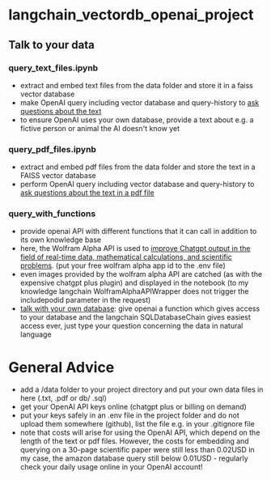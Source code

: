 # langchain_vectordb_openai_project

## Talk to your data
### query_text_files.ipynb
- extract and embed text files from the data folder and store it in a faiss vector database
- make OpenAI query including vector database and query-history to [ask questions about the text]()
- to ensure OpenAI uses your own database, provide a text about e.g. a fictive person or animal the AI doesn't know yet

### query_pdf_files.ipynb
- extract and embed pdf files from the data folder and store the text in a FAISS vector database
- perform OpenAI query including vector database and query-history to [ask questions about the text in a pdf file]()

### query_with_functions
- provide openai API with different functions that it can call in addition to its own knowledge base
- here, the Wolfram Alpha API is used to [improve Chatgpt output in the field of real-time data, mathematical calculations, and scientific problems](). (put your free wolfram alpha app id to the .env file)
- even images provided by the wolfram alpha API are catched (as with the expensive chatgpt plus plugin) and displayed in the notebook (to my knowledge langchain WolframAlphaAPIWrapper does not trigger the includepodid parameter in the request)
- [talk with your own database](): give openai a function which gives access to your database and the langchain SQLDatabaseChain gives easiest access ever, just type your question concerning the data in natural language

# General Advice
- add a /data folder to your project directory and put your own data files in here (.txt, .pdf or db/ .sql)
- get your OpenAI API keys online (chatgpt plus or billing on demand)
- put your keys safely in an .env file in the project folder and do not upload them somewhere (github), list the file e.g. in your .gitignore file
- note that costs will arise for using the OpenAI API, which depend on the length of the text or pdf files. However, the costs for embedding and querying on a 30-page scientific paper were still less than 0.02USD in my case, the amazon database query still below 0.01USD - regularly check your daily usage online in your OpenAI account!


